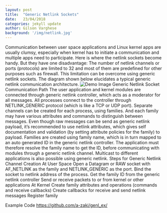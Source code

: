 ```yaml
---
layout: post
title:  "Generic Netlink Sockets"
date:   23/04/2018
categories: jekyll update
author: Gilson Varghese
background: '/img/netlink.jpg'
---
```


Communication between user space applications and Linux kernel apps are usually clumsy, especially when kernel has to initiate a communication and multiple apps need to participate. Here is where the netlink sockets become handy. But they have one disadvantage: The number of netlink channels or ports (protocols) are limited to 32 and most of them are predefined for other purposes such as firewall. This limitation can be overcome using generic netlink sockets.
The diagram shown below elucidates a typical generic netlink communication architecture.
<img class="img-fluid" src="https://miro.medium.com/max/308/1*ZGPzNuP4JUiivf-6G4nf8A.png" alt="Demo Image">
<span class="caption text-muted">Generic Netlink Socket Communication Path</span>
The user application and kernel modules are connected through generic netlink controller, which acts as a moderator for all messages. All processes connect to the controller through NETLINK_GENERIC protocol (which is like a TCP or UDP port). Separate channels can be created for each process, using families. And each family may have various attributes and commands to distinguish between messages. Even though raw messages can be send as generic netlink payload, it’s recommended to use netlink attributes, which gives self documentation and validation (by setting attribute policies for the family) to payload.
Families are created using family name, which is in turn mapped to an auto generated ID in the generic netlink controller. The application must therefore resolve the family name to get the ID, before communicating with modules through a generic netlink channel. Multicast to different applications is also possible using generic netlink.
Steps for Generic Netlink Channel Creation
At User Space
Open a Datagram or RAW socket with AF_NETLINK as the family and NETLINK_GENERIC as the port.
Bind the socket to netlink address of the process.
Get the family ID from the generic netlink controller
Send or receive packets to or from kernel or other applications
At Kernel
Create family attributes and operations (commands and receive callbacks)
Create callbacks for receive and send netlink messages
Register family


Example Code
https://github.com/a-zaki/genl_ex/